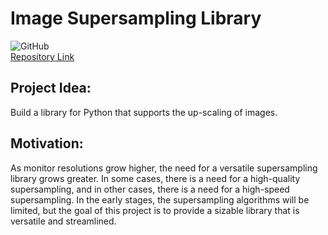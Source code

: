 # Image Supersampling Library
![GitHub](https://img.shields.io/github/license/shengtanmao/supersampling-library)\
[Repository Link](https://github.com/shengtanmao/supersampling-library) 

## Project Idea: 
Build a library for Python that supports the up-scaling of images.

## Motivation:
As monitor resolutions grow higher, the need for a versatile supersampling library grows greater.
In some cases, there is a need for a high-quality supersampling, and in other cases, there is a need for a high-speed supersampling.
In the early stages, the supersampling algorithms will be limited, but the goal of this project is to provide a sizable library that is versatile and streamlined.
